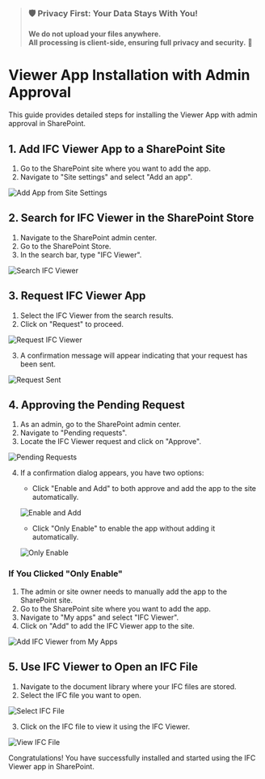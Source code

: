 > ### 🛡️ **Privacy First: Your Data Stays With You!**
> 
> **We do not upload your files anywhere.**  
> **All processing is client-side, ensuring full privacy and security.** 🔐


# Viewer App Installation with Admin Approval

This guide provides detailed steps for installing the Viewer App with admin approval in SharePoint.

## 1. Add IFC Viewer App to a SharePoint Site

1. Go to the SharePoint site where you want to add the app.
2. Navigate to "Site settings" and select "Add an app".

![Add App from Site Settings](/_media/sharepoint-site-settings-add-app.png)

## 2. Search for IFC Viewer in the SharePoint Store

1. Navigate to the SharePoint admin center.
2. Go to the SharePoint Store.
3. In the search bar, type "IFC Viewer".

![Search IFC Viewer](/_media/sharepoint-store-search-ifc-viewer.png)

## 3. Request IFC Viewer App

1. Select the IFC Viewer from the search results.
2. Click on "Request" to proceed.

![Request IFC Viewer](/_media/sharepoint-store-ifc-viewer-request.png)

3. A confirmation message will appear indicating that your request has been sent.

![Request Sent](/_media/sharepoint-store-ifc-viewer-request-sent.png)

## 4. Approving the Pending Request

1. As an admin, go to the SharePoint admin center.
2. Navigate to "Pending requests".
3. Locate the IFC Viewer request and click on "Approve".

![Pending Requests](/_media/sharepoint-admin-center-pending-requests-ifc-viewer-approve.png)

4. If a confirmation dialog appears, you have two options:
    - Click "Enable and Add" to both approve and add the app to the site automatically.

    ![Enable and Add](/_media/sharepoint-admin-center-pending-requests-ifc-viewer-enable-and-add-confirm.png)

    - Click "Only Enable" to enable the app without adding it automatically.

    ![Only Enable](/_media/sharepoint-admin-center-pending-requests-ifc-viewer-only-enable-confirm.png)

### If You Clicked "Only Enable"

1. The admin or site owner needs to manually add the app to the SharePoint site.
2. Go to the SharePoint site where you want to add the app.
3. Navigate to "My apps" and select "IFC Viewer".
4. Click on "Add" to add the IFC Viewer app to the site.

![Add IFC Viewer from My Apps](/_media/sharepoint-site-myapps-ifc.viewer-add.png)

## 5. Use IFC Viewer to Open an IFC File

1. Navigate to the document library where your IFC files are stored.
2. Select the IFC file you want to open.

![Select IFC File](/_media/sharepoint-document-library-select-ifc-file.png)

3. Click on the IFC file to view it using the IFC Viewer.

![View IFC File](/_media/sharepoint-document-library-view-ifc-file.png)

Congratulations! You have successfully installed and started using the IFC Viewer app in SharePoint.
